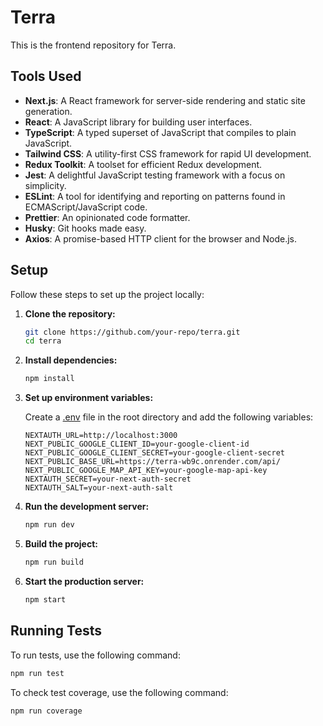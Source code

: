 # Terra

This is the frontend repository for Terra.

## Tools Used

- **Next.js**: A React framework for server-side rendering and static site generation.
- **React**: A JavaScript library for building user interfaces.
- **TypeScript**: A typed superset of JavaScript that compiles to plain JavaScript.
- **Tailwind CSS**: A utility-first CSS framework for rapid UI development.
- **Redux Toolkit**: A toolset for efficient Redux development.
- **Jest**: A delightful JavaScript testing framework with a focus on simplicity.
- **ESLint**: A tool for identifying and reporting on patterns found in ECMAScript/JavaScript code.
- **Prettier**: An opinionated code formatter.
- **Husky**: Git hooks made easy.
- **Axios**: A promise-based HTTP client for the browser and Node.js.

## Setup

Follow these steps to set up the project locally:

1. **Clone the repository:**

    ```sh
    git clone https://github.com/your-repo/terra.git
    cd terra
    ```

2. **Install dependencies:**

    ```sh
    npm install
    ```

3. **Set up environment variables:**

    Create a [.env](http://_vscodecontentref_/1) file in the root directory and add the following variables:

    ```plaintext
    NEXTAUTH_URL=http://localhost:3000
    NEXT_PUBLIC_GOOGLE_CLIENT_ID=your-google-client-id
    NEXT_PUBLIC_GOOGLE_CLIENT_SECRET=your-google-client-secret
    NEXT_PUBLIC_BASE_URL=https://terra-wb9c.onrender.com/api/
    NEXT_PUBLIC_GOOGLE_MAP_API_KEY=your-google-map-api-key
    NEXTAUTH_SECRET=your-next-auth-secret
    NEXTAUTH_SALT=your-next-auth-salt
    ```

4. **Run the development server:**

    ```sh
    npm run dev
    ```

5. **Build the project:**

    ```sh
    npm run build
    ```

6. **Start the production server:**

    ```sh
    npm start
    ```

## Running Tests

To run tests, use the following command:

```sh
npm run test
```

To check test coverage, use the following command:

```sh
npm run coverage
```